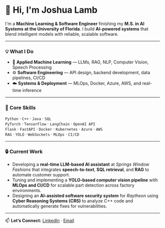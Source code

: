 # 👋 Hi, I'm Joshua Lamb

I'm a **Machine Learning & Software Engineer** finishing my **M.S. in AI Systems at the University of Florida**. I build **AI-powered systems** that blend intelligent models with reliable, scalable software.

---

### 💡 What I Do
- 🤖 **Applied Machine Learning** — LLMs, RAG, NLP, Computer Vision, Speech Processing  
- ⚙️ **Software Engineering** — API design, backend development, data pipelines, CI/CD  
- ☁️ **Systems & Deployment** — MLOps, Docker, Azure, AWS, and real-time inference

---

### 🧰 Core Skills
`Python` · `C++` · `Java` · `SQL`  
`PyTorch` · `TensorFlow` · `LangChain` · `OpenAI API`  
`Flask` · `FastAPI` · `Docker` · `Kubernetes` · `Azure` · `AWS`  
`RAG` · `YOLO` · `WebSockets` · `MLOps` · `CI/CD`

---

### 🔒 Current Work
- Developing a **real-time LLM-based AI assistant** at *Springs Window Fashions* that integrates **speech-to-text**, **SQL retrieval**, and **RAG** to automate customer support.  
- Tuning and implementing a **YOLO-based computer vision pipeline** with **MLOps and CI/CD** for scalable part detection across factory environments.  
- Designing an **AI-assisted software security system** for *Raytheon* using **Cyber Reasoning Systems (CRS)** to analyze C++ code and automatically generate fixes for vulnerabilities.


---

📫 **Let’s Connect:** [LinkedIn](https://www.linkedin.com/in/lamb-joshua/) · [Email](mailto:joshua.lamb55@gmail.com)
